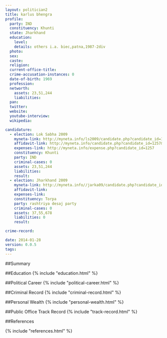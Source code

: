 ```yaml
---
layout: politician2
title: karlus bhengra
profile: 
  party: IND
  constituency: Khunti
  state: Jharkhand
  education: 
    level: 
    details: others i.a. biec,patna,1987-2div
  photo: 
  sex: 
  caste: 
  religion: 
  current-office-title: 
  crime-accusation-instances: 0
  date-of-birth: 1969
  profession: 
  networth: 
    assets: 23,51,244
    liabilities: 
  pan: 
  twitter: 
  website: 
  youtube-interview: 
  wikipedia: 

candidature: 
  - election: Lok Sabha 2009
    myneta-link: http://myneta.info/ls2009/candidate.php?candidate_id=1257
    affidavit-link: http://myneta.info/candidate.php?candidate_id=1257&scan=original
    expenses-link: http://myneta.info/expense.php?candidate_id=1257
    constituency: Khunti 
    party: IND
    criminal-cases: 0
    assets: 23,51,244
    liabilities: 
    result:  
  - election: Jharkhand 2009
    myneta-link: http://myneta.info//jarka09/candidate.php?candidate_id=834
    affidavit-link: 
    expenses-link: 
    constituency: Torpa 
    party: rashtriya desaj party
    criminal-cases: 0
    assets: 37,55,678
    liabilities: 0
    result:  

crime-record: 

date: 2014-01-28
version: 0.0.5
tags: 
---
```

##Summary


##Education
{% include "education.html" %}


##Political Career
{% include "political-career.html" %}


##Criminal Record
{% include "criminal-record.html" %}


##Personal Wealth
{% include "personal-wealth.html" %}


##Public Office Track Record
{% include "track-record.html" %}


##References


{% include "references.html" %}